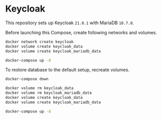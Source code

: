 # Keycloak

This repository sets up Keycloak `21.0.1` with MariaDB `10.7.8`.

Before launching this Compose, create following networks and volumes.

```sh
docker network create keycloak
docker volume create keycloak_data
docker volume create keycloak_mariadb_data

docker-compose up -d
```

To restore database to the default setup, recreate volumes.


```sh
docker-compose down

docker volume rm keycloak_data
docker volume rm keycloak_mariadb_data
docker volume create keycloak_data
docker volume create keycloak_mariadb_data

docker-compose up -d
```
